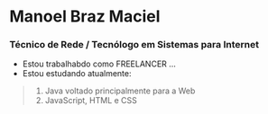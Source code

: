 # Manoel Braz Maciel
### Técnico de Rede / Tecnólogo em Sistemas para Internet
- Estou trabalhabdo como FREELANCER ...
- Estou estudando atualmente:
> 1. Java voltado principalmente para a Web
> 2. JavaScript, HTML e CSS
